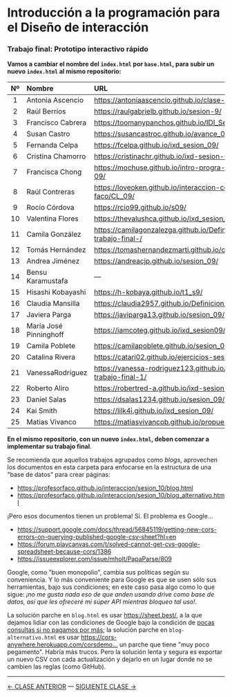 # Introducción a la programación para el Diseño de interacción

### Trabajo final: Prototipo interactivo rápido

**Vamos a cambiar el nombre del `index.html` por `base.html`, para subir un nuevo `index.html` al mismo repositorio:**

| Nº  | Nombre         |   URL                                       |
|:---:|:---------------|:--------------------------------------------|
| 1 | Antonia Ascencio | https://antoniaascencio.github.io/clase-9-/ |
| 2 | Raúl Berríos |  https://raulgabrielb.github.io/sesion-9/ |
| 3 | Francisco Cabrera |  https://toomanypanchos.github.io/IDI_Sesion_09/ |
| 4 | Susan Castro | https://susancastroc.github.io/avance_01/ |
| 5 | Fernanda Celpa | https://fcelpa.github.io/ixd_sesion_09/ |
| 6 | Cristina Chamorro | https://cristinachr.github.io/ixd-sesion-09/ |
| 7 | Francisca Chong | https://mochuse.github.io/intro-progra-dis-int-09/ |
| 8 | Raúl Contreras | https://loveoken.github.io/interaccion-con-faco/CL_09/ |
| 9 | Rocío Córdova | https://rcio99.github.io/s09/ |
| 10 | Valentina Flores | https://thevalushca.github.io/ixd_sesion_9/ |
| 11 | Camila González | https://camilagonzalezga.github.io/Definicion-trabajo-final-/ |
| 12 | Tomás Hernández | https://tomashernandezmarti.github.io/clase-09/ |
| 13 | Andrea Jiménez | https://andreacjp.github.io/sesion_09/ |
| 14 | Bensu Karamustafa | — |
| 15 | Hisashi Kobayashi | https://h-kobaya.github.io/t1_s9/ |
| 16 | Claudia Mansilla | https://claudia2957.github.io/Definicion/ |
| 17 | Javiera Parga | https://javiparga13.github.io/sesion_09/ |
| 18 | María José Pinninghoff  | https://iamcoteg.github.io/ixd_sesion09/ |
| 19 | Camila Poblete | https://camilapoblete.github.io/sesion_09/ |
| 20 | Catalina Rivera | https://catari02.github.io/ejercicios-sesion-09/ |
| 21 | VanessaRodríguez |  https://vanessa-rodriguez123.github.io/Avance-trabajo-final-1/ |
| 22 | Roberto Aliro | https://robertred-a.github.io/ixd-sesion-09/ |
| 23 | Daniel Salas | https://dsalas1234.github.io/sesion_09/ |
| 24 | Kai Smith | https://lilk4i.github.io/ixd_sesion_09/ |
| 25 | Matias Vivanco | https://matiasvivancob.github.io/propuesta/ |

**En el mismo repositorio, con un nuevo `index.html`, deben comenzar a implementar su trabajo final**.

Se recomienda que aquellos trabajos agrupados como *blogs*, aprovechen los documentos en esta carpeta para enfocarse en la estructura de una "base de datos" para crear páginas: 

- https://profesorfaco.github.io/interaccion/sesion_10/blog.html
- https://profesorfaco.github.io/interaccion/sesion_10/blog_alternativo.html

¡Pero esos documentos tienen un problema! Sí. El problema es Google… 
- https://support.google.com/docs/thread/56845119/getting-new-cors-errors-on-querying-published-google-csv-sheet?hl=en
- https://forum.playcanvas.com/t/solved-cannot-get-cvs-google-spreadsheet-because-cors/1386
- https://issueexplorer.com/issue/mholt/PapaParse/809

Google, como "buen monopolio", cambia sus políticas según su conveniencia. Y lo más conveniente para Google es que se usen sólo sus herramientas, bajo sus condiciones; en este caso pasa algo como lo que sigue: *¡no me gusta nada eso de que anden usando drive como base de datos, así que les ofreceré mi súper API mientras bloqueo tal uso!*. 

La solución parche en `blog.html` es usar https://sheet.best/, a la que dejamos lidiar con las condiciones de Google bajo la condición de [pocas consultas si no pagamos por más](https://sheet.best/#pricing); la solución parche en `blog-alternativo.html` es usar https://cors-anywhere.herokuapp.com/corsdemo… un parche que tiene "muy poco pegamento". Habría más trucos. Pero la solución lenta y segura es exportar un nuevo CSV con cada actualización y dejarlo en un lugar donde no se cambien las reglas (como GitHub). 

- - - - - - - 

[← CLASE ANTERIOR](https://github.com/profesorfaco/interaccion/tree/main/sesion_09) — [SIGUIENTE CLASE →](https://github.com/profesorfaco/interaccion/tree/main/sesion_11)
